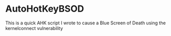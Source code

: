 # AutoHotKeyBSOD
This is a quick AHK script I wrote to cause a Blue Screen of Death using the kernelconnect vulnerability
